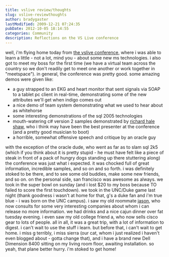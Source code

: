 ```yaml
---
title: vslive review/thoughts
slug: vslive-reviewthoughts
author: bradygaster
lastModified: 2009-12-21 07:24:35
pubDate: 2012-10-05 18:14:55
categories: Community
description: Reflections on the VS Live conference
---
```


well, i&apos;m flying home today from
<a href="http://www.ftponline.com/conferences/vslive/">the vslive conference,</a>  where i was able to learn a little - not a lot, mind you - about some new ms technologies. i also got to meet my boss for the first time (we have a virtual team across the country so we don&apos;t readily get to meet one another
or work together in &quot;meetspace&quot;). in general, the conference was pretty good. some amazing demos were given like:
<ul>
  <li>a guy strapped to an EKG and heart monitor that sent signals via SOAP to a tablet pc client in real-time, demonstrating some of the new attributes we&apos;ll get when indigo comes out</li>
  <li>a nice demo of team system demonstrating what we used to hear about as whitehorse</li>
  <li>some interesting demonstrations of the sql 2005 technologies</li>
  <li>mouth-watering c# version 2 samples demonstrated by
    <a href="http://www.richardhaleshawgroup.com/RHSGroup/DesktopDefault.aspx">richard hale shaw</a>, who i think may have been the best presenter at the conference (and a pretty good musician to boot)</li>
  <li>a horrible, somewhat offensive speech and critique by an oracle guy</li>
</ul>
with the exception of the oracle dude, who went as far as to slam sql 2k5 (which if you think about it is pretty stupid - he must have felt like a piece of steak in front of a pack of hungry dogs standing up there stuttering along) the conference was
just what i expected. it was chocked full of great information, incredible samples, and so on and so forth. i was definitely stoked to be there, and to see some old buddies, make some new friends, and so on. on the personal side, san francisco was awesome
as always. we took in the super bowl on sunday (and i lost $20 to my boss because TO failed to score the first touchdown). we took in the UNC/Duke game last night (thank goodness i wasn&apos;t at home for that, g&apos;s a duke fan and i&apos;m true blue - i was born
on the UNC campus). i saw my old roommate
<a href="http://www.jasondearborn.com/newexcuse/">jason</a>, who now consults for some very interesting companies about whom i can release no more information. we had drinks and a nice cajun dinner over fat tuesday evening. i even saw my old college friend a, who now sells cisco gear to lots of people.
all in all, it was a great trip, with a lot of information to digest. i can&apos;t wait to use the stuff i learn. but before that, i can&apos;t wait to get home. i miss g terribly, i miss sierra (our cat, whom i just realized i haven&apos;t even blogged about - gotta
change that), and i have a brand new Dell Dimension 8400 sitting on my living room floor, awaiting installation. so yeah, that plane better hurry. i&apos;m stoked to get home!
